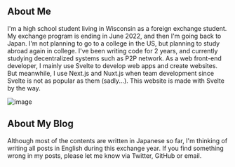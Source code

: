 ## About Me
I'm a high school student living in Wisconsin as a foreign exchange student. My exchange program is ending in June 2022, and then I'm going back to Japan. I'm not planning to go to a college in the US, but planning to study abroad again in college.
I've been writing code for 2 years, and currently studying decentralized systems such as P2P network.
As a web front-end developer, I mainly use Svelte to develop web apps and create websites. But meanwhile, I use Next.js and Nuxt.js when team development since Svelte is not as popular as them (sadly...). This website is made with Svelte by the way.

![image](/media/golf.jpg)

## About My Blog
Although most of the contents are written in Japanese so far, I'm thinking of writing all posts in English during this exchange year. If you find something wrong in my posts, please let me know via Twitter, GitHub or email.
